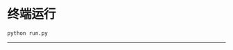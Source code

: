# 终端运行

```shell
python run.py
```
********************************************************************************************************************************************************************************************************************************************************************************************************************************************************************************************************************************************************************************************************************************************************************************************************************************************************************************************************************************************************************************************************************************************************************************************************************************************************************************************************************************************************************************************************************************************